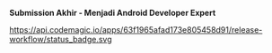 <b>Submission Akhir - Menjadi Android Developer Expert</b>

https://api.codemagic.io/apps/63f1965afad173e805458d91/release-workflow/status_badge.svg
